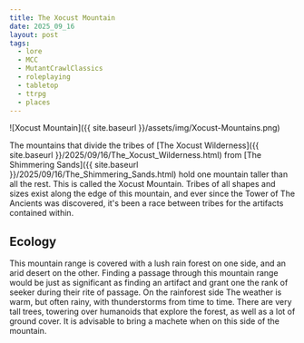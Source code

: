 ```yaml
---
title: The Xocust Mountain
date: 2025_09_16
layout: post
tags:
  - lore
  - MCC
  - MutantCrawlClassics
  - roleplaying
  - tabletop
  - ttrpg
  - places
---
```

![Xocust Mountain]({{ site.baseurl }}/assets/img/Xocust-Mountains.png)

The mountains that divide the tribes of [The Xocust Wilderness]({{ site.baseurl }}/2025/09/16/The_Xocust_Wilderness.html) from [The Shimmering Sands]({{ site.baseurl }}/2025/09/16/The_Shimmering_Sands.html) hold one mountain taller than all the rest. This is called the Xocust Mountain. Tribes of all shapes and sizes exist along the edge of this mountain, and ever since the Tower of The Ancients was discovered, it's been a race between tribes for the artifacts contained within.

## Ecology

This mountain range is covered with a lush rain forest on one side, and an arid desert on the other. Finding a passage through this mountain range would be just as significant as finding an artifact and grant one the rank of seeker during their rite of passage. On the rainforest side The weather is warm, but often rainy, with thunderstorms from time to time. There are very tall trees, towering over humanoids that explore the forest, as well as a lot of ground cover. It is advisable to bring a machete when on this side of the mountain.